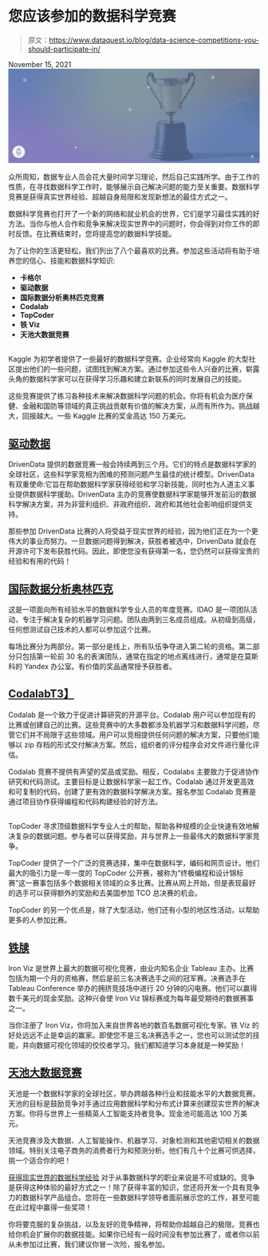 # 您应该参加的数据科学竞赛

> 原文：<https://www.dataquest.io/blog/data-science-competitions-you-should-participate-in/>

November 15, 2021![trophy](img/814db595f69fd7ea93cccf48ef74f86b.png)

众所周知，数据专业人员会花大量时间学习理论，然后自己实践所学。由于工作的性质，在寻找数据科学工作时，能够展示自己解决问题的能力至关重要。数据科学竞赛是获得真实世界经验、超越自身局限和发现新想法的最佳方式之一。

数据科学竞赛也打开了一个新的网络和就业机会的世界，它们是学习最佳实践的好方法。当你与他人合作和竞争来解决现实世界中的问题时，你会得到对你工作的即时反馈。在比赛结束时，您将提高您的数据科学技能。

为了让你的生活更轻松，我们列出了八个最喜欢的比赛。参加这些活动将有助于培养您的信心、技能和数据科学知识:

*   **卡格尔**
*   **驱动数据**
*   **国际数据分析奥林匹克竞赛**
*   **Codalab**
*   **TopCoder**
*   **铁 Viz**
*   ****天池大数据竞赛****

## [](https://www.kaggle.com/competitions)

Kaggle 为初学者提供了一些最好的数据科学竞赛。企业经常向 Kaggle 的大型社区提出他们的一些问题，试图找到解决方案。通过参加这些令人兴奋的比赛，崭露头角的数据科学家可以在获得学习乐趣和建立新联系的同时发展自己的技能。

这些竞赛提供了练习各种技术来解决数据科学问题的机会。你将有机会为医疗保健、金融和国防等领域的真正挑战贡献有价值的解决方案，从而有所作为。挑战越大，回报越大。一些 Kaggle 比赛的奖金高达 150 万美元。

## [驱动数据](https://www.drivendata.org/competitions/)

DrivenData 提供的数据竞赛一般会持续两到三个月。它们的特点是数据科学家的全球社区，这些科学家竞相为困难的预测问题产生最佳的统计模型。DrivenData 有双重使命:它旨在帮助数据科学家获得经验和学习新技能，同时也为人道主义事业提供数据科学援助。DrivenData 主办的竞赛使数据科学家能够开发前沿的数据科学解决方案，并为非营利组织、非政府组织、政府和其他社会影响组织提供支持。

那些参加 DrivenData 比赛的人将受益于现实世界的经验，因为他们正在为一个更伟大的事业而努力。一旦数据问题得到解决，获胜者被选中，DrivenData 就会在开源许可下发布获胜代码。因此，即使您没有获得第一名，您仍然可以获得宝贵的经验和有用的代码！

## [国际数据分析奥林匹克](https://idao.world/)

这是一项面向所有经验水平的数据科学专业人员的年度竞赛。IDAO 是一项团队活动，专注于解决复杂的机器学习问题。团队由两到三名成员组成。从初级到高级，任何想测试自己技术的人都可以参加这个比赛。

每场比赛分为两部分。第一部分是线上，所有队伍争夺进入第二轮的资格。第二部分只包括第一轮前 30 名的表演团队，通常在指定的地点离线进行，通常是在莫斯科的 Yandex 办公室。有价值的奖品通常授予获胜者。

## [CodalabT3】](https://codalab.lisn.upsaclay.fr/)

Codalab 是一个致力于促进计算研究的开源平台。Codalab 用户可以参加现有的比赛或创建自己的比赛。这些竞赛中的大多数都涉及机器学习和数据科学问题，尽管它们并不局限于这些领域。用户可以竞相提供任何问题的解决方案，只要他们能够以 zip 存档的形式交付解决方案。然后，组织者的评分程序会对文件进行量化评估。

Codalab 竞赛不提供有声望的奖品或奖励。相反，Codalabs 主要致力于促进协作研究和代码测试。主要目标是让数据科学家一起工作。Codalab 通过开发更高效和可复制的代码，创建了更有效的数据科学解决方案。报名参加 Codalab 竞赛是通过项目协作获得编程和代码构建经验的好方法。

## [](https://www.topcoder.com/community/arena)

TopCoder 寻求顶级数据科学专业人士的帮助，帮助各种规模的企业快速有效地解决复杂的数据问题。参与者可以获得奖励，并与世界上一些最伟大的数据科学家竞争。

TopCoder 提供了一个广泛的竞赛选择，集中在数据科学，编码和网页设计。他们最大的吸引力是一年一度的 TopCoder 公开赛，被称为“终极编程和设计锦标赛”这一赛事包括多个数据相关领域的众多比赛。比赛从网上开始，但是表现最好的选手可以获得额外的奖励和去美国参加 TCO 总决赛的机会。

TopCoder 的另一个优点是，除了大型活动，他们还有小型的地区性活动，以帮助更多的人参加比赛。

## [铁牍](https://www.tableau.com/community/iron-viz)

Iron Viz 是世界上最大的数据可视化竞赛，由业内知名企业 Tableau 主办。比赛包括为期一个月的资格赛，然后是前三名决赛选手之间的冠军赛。决赛选手在 Tableau Conference 举办的拥挤竞技场中进行 20 分钟的闪电赛。他们可以赢得数千美元的现金奖励。这种兴奋使 Iron Viz 锦标赛成为每年最受期待的数据赛事之一。

当你注册了 Iron Viz，你将加入来自世界各地的数百名数据可视化专家。铁 Viz 的好处远远不止是幸运的赢家。即使您不是三名决赛选手之一，您也可以测试您的技能，并向数据可视化领域的佼佼者学习。我们都知道学习本身就是一种奖励！

## [天池大数据竞赛](https://tianchi.aliyun.com/competition/gameList/activeList)

天池是一个数据科学家的全球社区，举办跨越各种行业和技能水平的大数据竞赛。天池的目标是鼓励竞争对手通过应用数据科学和分布式计算来创建现实世界的解决方案。你将与世界上一些精英人工智能支持者竞争。现金池可能高达 100 万美元。

天池竞赛涉及大数据、人工智能操作、机器学习、对象检测和其他密切相关的数据领域。特别关注电子商务的消费者行为和预测分析。他们有几十个比赛可供选择，挑一个适合你的吧！

[获得现实世界的数据科学经验](https://www.dataquest.io/blog/how-to-get-real-world-data-science-experience/) 对于从事数据科学的职业来说是不可或缺的。竞争是获得这种体验的最好方式之一！除了获得丰富的知识，您还将开发一个具有竞争力的数据科学产品组合。您将在一些数据科学领导者面前展示您的工作，甚至可能在此过程中赢得一些奖项！

你将要克服的复杂挑战，以及友好的竞争精神，将帮助你超越自己的极限。竞赛也给你机会扩展你的数据技能。如果你已经有一段时间没有参加比赛了，或者你以前从未参加过比赛，我们建议你冒一次险，报名参加。
